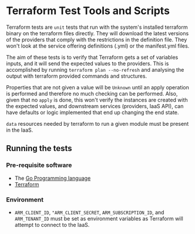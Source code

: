 # Terraform Test Tools and Scripts

Terraform tests are `unit` tests that run with the system's installed terraform binary on the terraform files directly. They will download the latest versions of the providers
that comply with the restrictions in the definition file. They won't look at the service offering definitions (.yml) or the manifest.yml files. 

The aim of these tests is to verify that Terraform gets a set of variables inputs, and it will send the expected values to the providers. 
This is accomplished by running `terraform plan --no-refresh` and analysing the output with terraform provided commands and structures. 

Properties that are not given a value will be `Unknown` until an apply operation is performed and therefore no much checking can be performed.
Also, given that no `apply` is done, this won't verify the instances are created with the expected values, and downstream services (providers, IaaS API),
can have defaults or logic implemented that end up changing the end state.

`data` resources needed by terraform to run a given module must be present in the IaaS. 

## Running the tests
### Pre-requisite software
- The [Go Programming language](https://golang.org/)
- [Terraform](https://www.terraform.io/downloads)

### Environment
- `ARM_CLIENT_ID`, `"ARM_CLIENT_SECRET`, `ARM_SUBSCRIPTION_ID`, and `ARM_TENANT_ID` must be set as environment variables as Terraform will attempt to connect to the IaaS.

